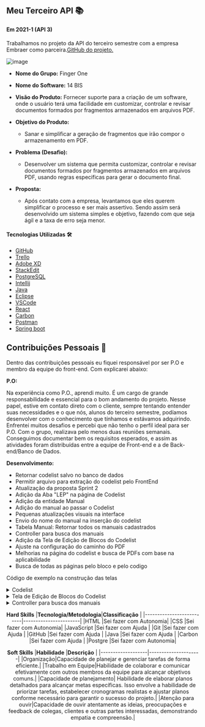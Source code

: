 ## Meu Terceiro API  📚

#### Em 2021-1 (API 3)
Trabalhamos no projeto da API do terceiro semestre com a empresa Embraer como parceira.[GitHub do projeto.](https://github.com/HelenAlevato/14bis)<br> 


![image](https://github.com/HelenAlevato/Portfolio-Banco-de-Dados/assets/61571753/7133976c-97c4-4945-9712-0c6677892b75)


- **Nome do Grupo:** Finger One
- **Nome do Software:**  14 BIS
- **Visão do Produto:** Fornecer suporte para a criação de um software, onde o usuário terá uma facilidade em customizar, controlar e revisar documentos formados por fragmentos armazenados em arquivos PDF.
     
 - **Objetivo do Produto:** 
	  -   Sanar e simplificar a geração de fragmentos que irão compor o armazenamento em PDF.
  
- **Problema (Desafio):** 

	- Desenvolver um sistema que permita customizar, controlar e revisar documentos formados por fragmentos armazenados em arquivos PDF, usando regras especificas para gerar o documento final.

- **Proposta:**

	-   Após contato com a empresa, levantamos que eles querem simplificar o processo e ser mais assertivo. Sendo assim será desenvolvido um sistema simples e objetivo, fazendo com que seja ágil e a taxa de erro seja menor. <br>

#### Tecnologias Utilizadas 🛠
- [GitHub](https://trello.com/b/EW0XA8qH/finger-one)
 - [Trello](https://trello.com/pt-BR)
 - [Adobe XD](https://www.adobe.com/br/products/xd.html)
 - [StackEdit]( https://stackedit.io/)
 - [PostgreSQL](https://www.postgresql.org/)
 - [Intellij](https://www.jetbrains.com/pt-br/idea/)
 - [Java](https://www.oracle.com/br/java/technologies/javase/javase-jdk8-downloads.html)
 - [Eclipse](https://www.eclipse.org/downloads/)
 - [VSCode](https://code.visualstudio.com/download)
 - [React](https://react-cn.github.io/react/downloads.html)
 - [Carbon](https://www.carbondesignsystem.com/designing/kits/sketch/)
 - [Postman](https://www.postman.com/downloads/)
 - [Spring boot](https://spring.io/)


## Contribuições Pessoais 👩
Dentro das contribuições pessoais eu fiquei responsável por ser P.O e membro da equipe do front-end. Com explicarei abaixo:

**P.O:**

Na experiência como P.O., aprendi muito. É um cargo de grande responsabilidade e essencial para o bom andamento do projeto. Nesse papel, estive em contato direto com o cliente, sempre tentando entender suas necessidades e o que nós, alunos do terceiro semestre, podíamos desenvolver com o conhecimento que tínhamos e estávamos adquirindo. Enfrentei muitos desafios e percebi que não tenho o perfil ideal para ser P.O. Com o grupo, realizava pelo menos duas reuniões semanais. Conseguimos documentar bem os requisitos esperados, e assim as atividades foram distribuídas entre a equipe de Front-end e a de Back-end/Banco de Dados.

**Desenvolvimento:**  

- Retornar codelist salvo no banco de dados
- Permitir arquivo para extração do codelist pelo FrontEnd
- Atualização da proposta Sprint 2
- Adição da Aba "LEP" na página de Codelist
- Adição da entidade Manual
- Adição do manual ao passar o Codelist
- Pequenas atualizações visuais na interface
- Envio do nome do manual na inserção do codelist
- Tabela Manual: Retornar todos os manuais cadastrados
- Controller para busca dos manuais
- Adição da Tela de Edição de Blocos do Codelist
- Ajuste na configuração do caminho do PDF
- Melhorias na página do codelist e busca de PDFs com base na aplicabilidade
- Busca de todas as páginas pelo bloco e pelo codigo

Código de exemplo na construção das telas

<details>
  <summary>Codelist</summary>
	
	Essa é a funcionalidade da tela chamada Codelist, onde podemos edição dos blocos e gerenciamento dos arquivos.
  
  ```java
  @CrossOrigin("http://localhost:3000")
	@Controller
	@RequestMapping("/api/codelist")
	@Api(value = "Codelist")
	public class CodeListController {

		@Autowired
		ExcelService fileService;

		@Autowired
		PdfPageService pdfPageService;

		@Autowired
		CodeListRepository repository;

		@PostMapping("/upload")
		public ResponseEntity<ResponseMessage> uploadCodelist(@RequestParam("file") MultipartFile file,
				@RequestParam("manualName") String manualName) {
			String message = "";

			if (ExcelHelper.hasExcelFormat(file)) {
				Manual manual = new Manual();
				manual.setNome(manualName);
				manual.setDate(new Date());

				try {
					pdfPageService.createNewManualDirectory(manualName);
					fileService.save(file, manual);

					message = "Uploaded the file successfully: " + file.getOriginalFilename();
					return ResponseEntity.status(HttpStatus.OK).body(new ResponseMessage(message));
				} catch (Exception e) {
					message = "Could not upload the file: " + file.getOriginalFilename() + "!";
					return ResponseEntity.status(HttpStatus.EXPECTATION_FAILED).body(new ResponseMessage(message));
				}
			}

			message = "Please upload an excel file!";
			return ResponseEntity.status(HttpStatus.BAD_REQUEST).body(new ResponseMessage(message));
		}

		@PostMapping("/delete")
		public ResponseEntity<ResponseMessage> deleteCodelists(@RequestParam("idsToDelete") String idsToDelete) {
			String message = "";
			try {
				String[] ids = idsToDelete.split(",");
				for (String id : ids) {
					repository.deleteById(Long.valueOf(id));
				}

				message = "Codelists succesfully deleted";
				return ResponseEntity.status(HttpStatus.OK).body(new ResponseMessage(message));
			} catch (Exception e) {
				message = "Error while deleting codelists";
				return ResponseEntity.status(HttpStatus.EXPECTATION_FAILED).body(new ResponseMessage(message));
			}
		}

		@GetMapping
		public ResponseEntity<List<CodeList>> getAllCodelists() {
			try {
				List<CodeList> codelist = fileService.getAllCodelists();

				if (codelist.isEmpty()) {
					return new ResponseEntity<>(HttpStatus.NO_CONTENT);
				}

				return new ResponseEntity<>(codelist, HttpStatus.OK);
			} catch (Exception e) {
				return new ResponseEntity<>(null, HttpStatus.INTERNAL_SERVER_ERROR);
			}
		}

		@GetMapping("/manual/{nomeManual}")
		public ResponseEntity<List<CodeList>> getCodelistByManual(@PathVariable("nomeManual") String nomeManual) {
			try {
				List<CodeList> codelist = fileService.getAllCodelistsByManualName(nomeManual);

				if (codelist.isEmpty()) {
					return new ResponseEntity<>(HttpStatus.NO_CONTENT);
				}

				return new ResponseEntity<>(codelist, HttpStatus.OK);
			} catch (Exception e) {
				return new ResponseEntity<>(null, HttpStatus.INTERNAL_SERVER_ERROR);
			}
		}
	}
	
  ```
</details>
	
<details>
  <summary>Tela de Edição de Blocos do Codelist</summary>
	
	Tela da Codelist, onde os Blocos da Codelist podem ser editados, excluidos ou adicionado.
  
  ```java
	import { Add16, Add20, Add32, ArrowLeft32, MisuseOutline16 } from "@carbon/icons-react"
	import {
		Button,
		DataTable,
		Table,
		TableBody,
		TableCell,
		TableHead,
		TableHeader,
		TableRow,
		TableToolbar,
		TableToolbarContent,
		Form,
		TextInput,
		TableContainer,
		TableToolbarSearch
	} from "carbon-components-react"
	import { useEffect, useState } from "react"
	import { useHistory, useParams } from "react-router-dom"

	const headers = [
		{
			style: { width: '10%' },
			key: 'secao',
			header: 'Nº Seção',
		},
		{
			style: { width: '12%' },
			key: 'subSecao',
			header: 'Nº Sub Seção',
		},
		{
			style: { width: '10%' },
			key: 'bloco',
			header: 'Nº Bloco',
		},
		{
			key: 'blockName',
			header: 'Block Name',
		},
		{
			style: { width: '10%' },
			key: 'code',
			header: 'Code',
		},
		{
			key: 'remarks',
			header: 'Remarks',
		},
		{
			key: '',
			header: '',
		},
	]


	const EditCodeListPage = () => {
		var [codelist, setCodelist] = useState([]);
		var [fetchedCodelist, setFetchedCodelist] = useState([]);
		var [isLoaded, setLoaded] = useState(false);

		var [blocosRemovidos, setBlocosRemovidos] = useState([]);
		const history = useHistory();

		let nomeManual = useParams().nomeManual;

		useEffect(async () => {
			if (!isLoaded) {
				let response = await fetch(`http://localhost:8585/api/codelist/manual/${nomeManual}`).then(response => response.json());
				setFetchedCodelist(response);
				setCodelist(fetchedCodelist);
				setLoaded(true);
			}
		})

		const filtrarCodelist = (e) => {
			// let textoDeFiltro = e.target.value
			// codelist = fetchedCodelist
			// setCodelist(codelist.filter(bloco => bloco.nome.includes(textoDeFiltro)))
		}

		const removerBloco = (e, index) => {
			setCodelist(codelist.filter((bloco, blocoIndex) => {
				if (blocoIndex === index) {
					blocosRemovidos.push(bloco)
				}
				return blocoIndex !== index
			}))
			setBlocosRemovidos(blocosRemovidos)
		}

		const onBlocoChange = (value, blocoIndex) => {
			this.setState({
				name: value
			});
		}

		const updateCodelist = (blocoAlterado, blocoIndex) => {
			let novoCodelist = codelist.map((bloco, index) => {
				if (blocoIndex === index) {
					bloco = blocoAlterado;
				}
				return bloco;
			})
			setCodelist(novoCodelist);
		}

		const handleCancel = () => {
			history.push(`/CodeList/${nomeManual}`)
		}

		const handleSave = async () => {
			await handleDeleteBlocks()
		}

		const handleDeleteBlocks = async () => {
			let idsToDelete = [];
			idsToDelete = blocosRemovidos.map(bloco => bloco.id).join(",");

			console.log("ids a serem deletados", idsToDelete)

			const formData = new FormData();
			formData.append('idsToDelete', idsToDelete);

			const opcoesRequest = { method: 'POST', body: formData };

			await fetch('http://localhost:8585/api/codelist/delete', opcoesRequest)
				.catch(err => console.log(err))
				.then(response => response.json())
				.then(data => history.push(`/CodeList/${nomeManual}`)
			);
		}

		return (
			<div>
				<ArrowLeft32 style={{ cursor: "pointer" }} onClick={() => history.goBack()} />
				<Form>
					<DataTable rows={codelist} headers={headers}>
						{({
							rows,
							headers,
							getHeaderProps,
							getRowProps,
							getTableProps,
							onInputChange
						}) => (

							<TableContainer title={`Edição do ${nomeManual}`} description="Edite as linhas do codelist">
								<TableToolbar>
									<TableToolbarContent>
										<TableToolbarSearch onChange={filtrarCodelist} />
									</TableToolbarContent>
								</TableToolbar>
								<Table {...getTableProps()} size='short'>
									<TableHead style={{ fontSize: '10px' }}>
										<TableRow>
											{headers.map(header => (
												<TableHeader
													style={header.style}
													key={header.key}
													{...getHeaderProps({ header })}>
													{header.header}
												</TableHeader>
											))}
										</TableRow>
									</TableHead>
									<TableBody>
										{codelist.map((bloco, index) => (

											<TableRow key={bloco.id} style={{ fontSize: '5px' }}>
												<TableCell>
													<TextInput
														size="sm"
														style={{ fontSize: '0.65rem', padding: 0, textAlign: 'center' }}
														placeholder=""
														value={bloco.secao}
														onChange={e => { bloco.secao = e.target.value; updateCodelist(bloco, index) }}
													/>
												</TableCell>
												<TableCell>
													<TextInput
														size="sm"
														style={{ fontSize: '0.65rem', padding: 0, textAlign: 'center' }}
														value={bloco.subSecao ? bloco.subSecao : '-'}
														onChange={e => { bloco.subSecao = e.target.value; updateCodelist(bloco, index) }}
													/>
												</TableCell>
												<TableCell>
													<TextInput
														size="sm"
														style={{ fontSize: '0.65rem', padding: 0, textAlign: 'center' }}
														value={bloco.bloco}
														onChange={e => { bloco.bloco = e.target.value; updateCodelist(bloco, index) }}
													/>
												</TableCell>
												<TableCell>
													<TextInput
														size="sm"
														style={{ fontSize: '0.65rem' }}
														value={bloco.nomeBloco}
														onChange={e => { bloco.nomeBloco = e.target.value; updateCodelist(bloco, index) }}
													/>
												</TableCell>
												<TableCell>
													<TextInput
														size="sm"
														style={{ fontSize: '0.65rem', padding: 0, textAlign: 'center' }}
														value={bloco.codigo}
														onChange={e => { bloco.codigo = e.target.value; updateCodelist(bloco, index) }}
													/>
												</TableCell>
												<TableCell>
													<TextInput
														size="sm"
														style={{ fontSize: '0.65rem' }}
														value={bloco.aplicabilidade}
														onChange={e => { bloco.aplicabilidade = e.target.value; updateCodelist(bloco, index) }}
													/>
												</TableCell>
												<TableCell>
													<MisuseOutline16 style={{ fill: 'red' }} onClick={(e) => removerBloco(e, index)} />
												</TableCell>
											</TableRow>
										))}
									</TableBody>
								</Table>
							</TableContainer>
						)}
					</DataTable>

					<div style={{ display: 'flex' }}>
						<Button
							kind="secondary"
							style={{ flexGrow: 1, padding: 0, justifyContent: 'center' }} onClick={handleCancel}
						>
							Cancel
						</Button>
						<Button style={{ flexGrow: 1, padding: 0, justifyContent: 'center' }} onClick={handleSave}>
							Save
						</Button>
					</div>
				</Form>
			</div>
		)
	}

 
	
  ```
</details>



<details>
  <summary>Controller para busca dos manuais</summary>


	Tela para poder fazer a busca dos manuais

  
  ```java
	@CrossOrigin("http://localhost:3000")
	@Controller
	@RequestMapping("/api/manual")
	@Api(value = "Manual")
	public class ManualController {

		@Autowired
		ManualRepository repository;

		@GetMapping
		public ResponseEntity<List<Manual>> getAllManuals() {
			try {
				List<Manual> manuals = repository.findAll();

				if (manuals.isEmpty()) {
					return new ResponseEntity<>(HttpStatus.NO_CONTENT);
				}

				return new ResponseEntity<>(manuals, HttpStatus.OK);
			} catch (Exception e) {
				return new ResponseEntity<>(null, HttpStatus.INTERNAL_SERVER_ERROR);
			}
		}
	}

  ```
</details>

<div align="center">

**Hard Skills**
|**Tecnologia/Metodologia**|**Classificação**        |
|--------------------------|-----------------------|
|HTML                      |Sei fazer com Autonomia|
|CSS                       |Sei fazer com Autonomia|
|JavaScript                |Sei fazer com Ajuda    |
|Git                       |Sei fazer com Ajuda    |
|GitHub                    |Sei fazer com Ajuda    |
|Java                      |Sei fazer com Ajuda    |
|Carbon                    |Sei fazer com Ajuda    |
|Postgre                   |Sei fazer com Autonomia|



**Soft Skills**
|**Habilidade**     |**Descrição**        |
|-------------------|---------------------|
|Organização|Capacidade de planejar e gerenciar tarefas de forma eficiente.|
|Trabalho em Equipe|Habilidade de colaborar e comunicar efetivamente com outros membros da equipe para alcançar objetivos comuns.|
|Capacidade de planejamento| Habilidade de elaborar planos detalhados para alcançar metas específicas. Isso envolve a habilidade de priorizar tarefas, estabelecer cronogramas realistas e ajustar planos conforme necessário para garantir o sucesso do projeto.|
|Atenção para ouvir|Capacidade de ouvir atentamente as ideias, preocupações e feedback de colegas, clientes e outras partes interessadas, demonstrando empatia e compreensão.|

</div>



